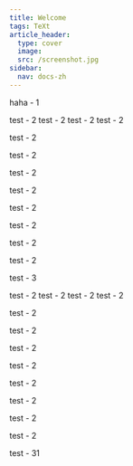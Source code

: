 ```yaml
---
title: Welcome
tags: TeXt
article_header:
  type: cover
  image:
  src: /screenshot.jpg
sidebar:
  nav: docs-zh
---
```


haha - 1

test - 2
test - 2
test - 2
test - 2


test - 2


test - 2




test - 2



test - 2



test - 2





test - 2




test - 2



test - 2

test - 3 

test - 2
test - 2
test - 2
test - 2


test - 2


test - 2




test - 2



test - 2



test - 2





test - 2




test - 2



test - 2

test - 31 